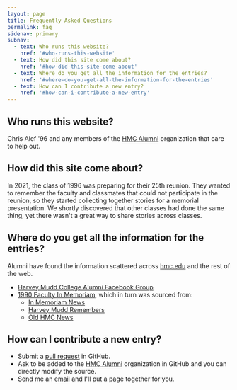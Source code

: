 ```yaml
---
layout: page
title: Frequently Asked Questions
permalink: faq
sidenav: primary
subnav:
  - text: Who runs this website?
    href: '#who-runs-this-website'
  - text: How did this site come about?
    href: '#how-did-this-site-come-about'
  - text: Where do you get all the information for the entries?
    href: '#where-do-you-get-all-the-information-for-the-entries'
  - text: How can I contribute a new entry?
    href: '#how-can-i-contribute-a-new-entry'
---
```

## Who runs this website?

Chris Alef '96 and any members of the [HMC Alumni](https://github.com/HMC-Alumni) organization that care to help out.

## How did this site come about?

In 2021, the class of 1996 was preparing for their 25th reunion. They wanted to remember the faculty and classmates that could not participate in the reunion, so they started collecting together stories for a memorial presentation. We shortly discovered that other classes had done the same thing, yet there wasn't a great way to share stories across classes.

## Where do you get all the information for the entries?

Alumni have found the information scattered across <a href="https://www.hmc.edu/">hmc.edu</a> and the rest of the web.

* [Harvey Mudd College Alumni Facebook Group](https://www.facebook.com/groups/31177940784)
* [1990 Faculty In Memoriam](https://docs.google.com/presentation/d/1iCJc7f0agb7NUpTJg4JUeckrBRT1XJ5hwsj-xRV3zCY/edit#slide=id.g7adf87da09_0_153), which in turn was sourced from:
  * [In Memoriam News](https://www.hmc.edu/about-hmc/category/in-memoriam/)
  * [Harvey Mudd Remembers](https://www.hmc.edu/in-memoriam/)
  * [Old HMC News](https://www.hmc.edu/non-wp-sites/old-news/)

## How can I contribute a new entry?

* Submit a [pull request](https://github.com/HMC-Alumni/hmcmemorial.org) in GitHub.
* Ask to be added to the [HMC Alumni](https://github.com/HMC-Alumni) organization in GitHub and you can directly modify the source.
* Send me an [email](mailto:chris@crickertech.com) and I'll put a page together for you.
